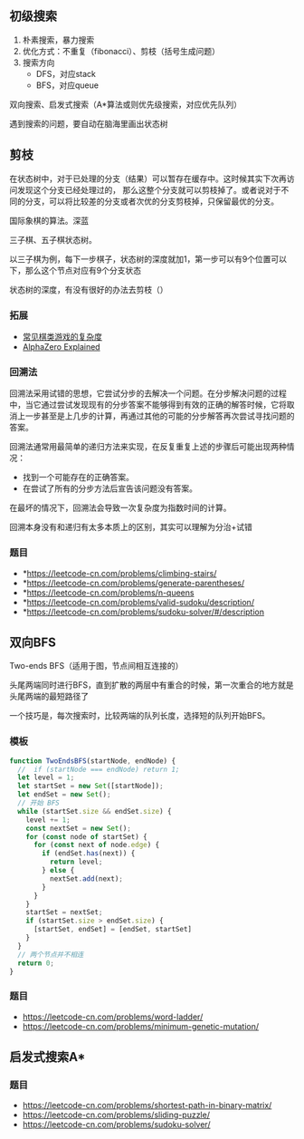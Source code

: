 ## 初级搜索

1. 朴素搜索，暴力搜索
2. 优化方式：不重复（fibonacci）、剪枝（括号生成问题）
3. 搜索方向
   * DFS，对应stack
   * BFS，对应queue

双向搜索、启发式搜索（A*算法或则优先级搜索，对应优先队列）


遇到搜索的问题，要自动在脑海里画出状态树

## 剪枝

在状态树中，对于已处理的分支（结果）可以暂存在缓存中。这时候其实下次再访问发现这个分支已经处理过的，
那么这整个分支就可以剪枝掉了。或者说对于不同的分支，可以将比较差的分支或者次优的分支剪枝掉，只保留最优的分支。

国际象棋的算法。深蓝

三子棋、五子棋状态树。

以三子棋为例，每下一步棋子，状态树的深度就加1，第一步可以有9个位置可以下，那么这个节点对应有9个分支状态

状态树的深度，有没有很好的办法去剪枝（）

### 拓展

* [常见棋类游戏的复杂度](https://en.wikipedia.org/wiki/Game_complexity)
* [AlphaZero Explained](https://nikcheerla.github.io/deeplearningschool/2018/01/01/AlphaZero-Explained/)

### 回溯法

回溯法采用试错的思想，它尝试分步的去解决一个问题。在分步解决问题的过程中，当它通过尝试发现现有的分步答案不能够得到有效的正确的解答时候，它将取消上一步甚至是上几步的计算，再通过其他的可能的分步解答再次尝试寻找问题的答案。

回溯法通常用最简单的递归方法来实现，在反复重复上述的步骤后可能出现两种情况：

* 找到一个可能存在的正确答案。
* 在尝试了所有的分步方法后宣告该问题没有答案。

在最坏的情况下，回溯法会导致一次复杂度为指数时间的计算。

回溯本身没有和递归有太多本质上的区别，其实可以理解为分治+试错

### 题目
* *https://leetcode-cn.com/problems/climbing-stairs/
* *https://leetcode-cn.com/problems/generate-parentheses/
* *https://leetcode-cn.com/problems/n-queens
* *https://leetcode-cn.com/problems/valid-sudoku/description/
* *https://leetcode-cn.com/problems/sudoku-solver/#/description


## 双向BFS

Two-ends BFS（适用于图，节点间相互连接的）

头尾两端同时进行BFS，直到扩散的两层中有重合的时候，第一次重合的地方就是头尾两端的最短路径了

一个技巧是，每次搜索时，比较两端的队列长度，选择短的队列开始BFS。

### 模板
```js
function TwoEndsBFS(startNode, endNode) {
  //  if (startNode === endNode) return 1;
  let level = 1;
  let startSet = new Set([startNode]);
  let endSet = new Set();
  // 开始 BFS
  while (startSet.size && endSet.size) {
    level += 1;
    const nextSet = new Set();
    for (const node of startSet) {
      for (const next of node.edge) {
        if (endSet.has(next)) {
          return level;
        } else {
          nextSet.add(next);
        }
      }
    }
    startSet = nextSet;
    if (startSet.size > endSet.size) {
      [startSet, endSet] = [endSet, startSet]
    }
  }
  // 两个节点并不相连
  return 0;
}
```

### 题目

* https://leetcode-cn.com/problems/word-ladder/
* https://leetcode-cn.com/problems/minimum-genetic-mutation/

## 启发式搜索A*

### 题目

* https://leetcode-cn.com/problems/shortest-path-in-binary-matrix/
* https://leetcode-cn.com/problems/sliding-puzzle/
* https://leetcode-cn.com/problems/sudoku-solver/
